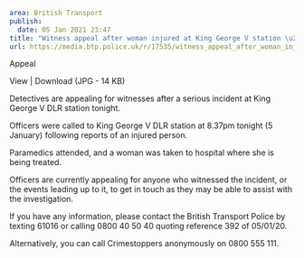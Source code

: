 ```yaml
area: British Transport
publish:
  date: 05 Jan 2021 23:47
title: "Witness appeal after woman injured at King George V station \u2013 East London"
url: https://media.btp.police.uk/r/17535/witness_appeal_after_woman_injured_at_king_george
```

Appeal

View | Download (JPG - 14 KB)

Detectives are appealing for witnesses after a serious incident at King George V DLR station tonight.

Officers were called to King George V DLR station at 8.37pm tonight (5 January) following reports of an injured person.

Paramedics attended, and a woman was taken to hospital where she is being treated.

Officers are currently appealing for anyone who witnessed the incident, or the events leading up to it, to get in touch as they may be able to assist with the investigation.

If you have any information, please contact the British Transport Police by texting 61016 or calling 0800 40 50 40 quoting reference 392 of 05/01/20.

Alternatively, you can call Crimestoppers anonymously on 0800 555 111.
